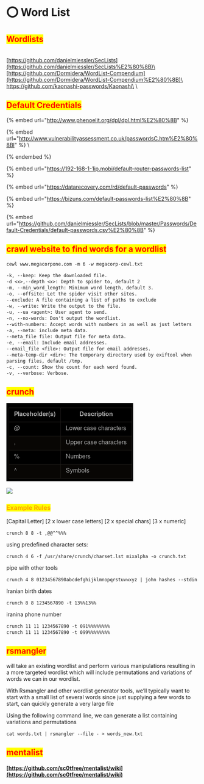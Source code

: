 # ⭕ Word List

## <mark style="color:red;">Wordlists</mark>

\
[https://github.com/danielmiessler/SecLists​](https://github.com/danielmiessler/SecLists%E2%80%8B)\
[https://github.com/Dormidera/WordList-Compendium​](https://github.com/Dormidera/WordList-Compendium%E2%80%8B)\
​https://github.com/kaonashi-passwords/Kaonashi\
\


## <mark style="color:red;">Default Credentials</mark>

{% embed url="http://www.phenoelit.org/dpl/dpl.html%E2%80%8B" %}

{% embed url="http://www.vulnerabilityassessment.co.uk/passwordsC.htm%E2%80%8Bl" %}
\

{% endembed %}

{% embed url="https://192-168-1-1ip.mobi/default-router-passwords-list" %}

{% embed url="https://datarecovery.com/rd/default-passwords" %}

{% embed url="https://bizuns.com/default-passwords-list%E2%80%8B" %}

{% embed url="https://github.com/danielmiessler/SecLists/blob/master/Passwords/Default-Credentials/default-passwords.csv%E2%80%8B" %}

## <mark style="color:red;">crawl website to find words for a wordlist</mark>

```
cewl www.megacorpone.com -m 6 -w megacorp-cewl.txt
```

```
-k, --keep: Keep the downloaded file.
-d <x>,--depth <x>: Depth to spider to, default 2
-m, --min_word_length: Minimum word length, default 3.
-o, --offsite: Let the spider visit other sites.
--exclude: A file containing a list of paths to exclude
-w, --write: Write the output to the file.
-u, --ua <agent>: User agent to send.
-n, --no-words: Don't output the wordlist.
--with-numbers: Accept words with numbers in as well as just letters
-a, --meta: include meta data.
--meta_file file: Output file for meta data.
-e, --email: Include email addresses.
--email_file <file>: Output file for email addresses.
--meta-temp-dir <dir>: The temporary directory used by exiftool when parsing files, default /tmp.
-c, --count: Show the count for each word found.
-v, --verbose: Verbose.
```

## <mark style="color:red;">crunch</mark>

![](<../../.gitbook/assets/image (51) (1) (1).png>)

![](<../../.gitbook/assets/image (14) (1).png>)

### <mark style="color:orange;">Example Rules</mark>

\[Capital Letter] \[2 x lower case letters] \[2 x special chars] \[3 x numeric]

```
crunch 8 8 -t ,@@^^%%%
```

using predefined character sets:

```
crunch 4 6 -f /usr/share/crunch/charset.lst mixalpha -o crunch.txt
```

pipe with other tools

```
crunch 4 8 01234567890abcdefghijklmnopqrstuvwxyz | john hashes --stdin
```

Iranian birth dates

```
crunch 8 8 1234567890 -t 13%%13%%
```

iranina phone number

```
crunch 11 11 1234567890 -t 091%%%%%%%%
crunch 11 11 1234567890 -t 099%%%%%%%%
```

## <mark style="color:red;">rsmangler</mark>

will take an existing wordlist and perform various manipulations resulting in a more targeted wordlist which will include permutations and variations of words we can in our wordlist.

With Rsmangler and other wordlist generator tools, we’ll typically want to start with a small list of several words since just supplying a few words to start, can quickly generate a very large file

Using the following command line, we can generate a list containing variations and permutations

```
cat words.txt | rsmangler --file - > words_new.txt
```

## <mark style="color:red;">mentalist</mark>

#### [https://github.com/sc0tfree/mentalist/wiki](https://github.com/sc0tfree/mentalist/wiki)

